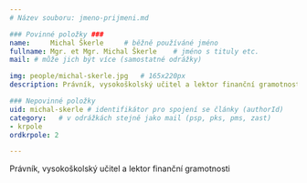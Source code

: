 ```yaml
---
# Název souboru: jmeno-prijmeni.md

### Povinné položky ###
name:     Michal Škerle  	# běžně používáné jméno
fullname: Mgr. et Mgr. Michal Škerle  	# jméno s tituly etc.
mail: # může jich být více (samostatné odrážky)

img: people/michal-skerle.jpg   # 165x220px
description: Právník, vysokoškolský učitel a lektor finanční gramotnosti 	# kratký popis, max 160 znaků

### Nepovinné položky
uid: michal-skerle # identifikátor pro spojení se články (authorId)
category: 	# v odrážkách stejně jako mail (psp, pks, pms, zast)
- krpole
ordkrpole: 2

---
```


Právník, vysokoškolský učitel a lektor finanční gramotnosti
